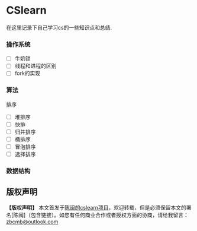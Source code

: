 # CSlearn

在这里记录下自己学习cs的一些知识点和总结.

### 操作系统

- [ ] 牛奶锁
- [ ] 线程和进程的区别
- [ ] fork的实现

### 算法

排序

- [ ] 堆排序
- [ ] 快排
- [ ] 归并排序
- [ ] 桶排序
- [ ] 冒泡排序
- [ ] 选择排序

### 数据结构



## 版权声明

**【版权声明】**
本文首发于[陈闽的cslearn项目](http://www.github.com/chenminken/cslearn)，欢迎转载，但是必须保留本文的署名[陈闽]（包含链接）。如您有任何商业合作或者授权方面的协商，请给我留言：zbcmb@outlook.com